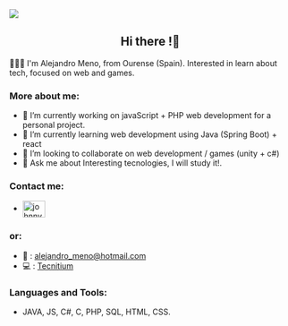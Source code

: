 
<img src="https://res.cloudinary.com/practicaldev/image/fetch/s--enVmT-G4--/c_imagga_scale,f_auto,fl_progressive,h_420,q_auto,w_1000/https://dev-to-uploads.s3.amazonaws.com/uploads/articles/7j8s2h4erdejm82dyyn7.png" heigth="200px">

<div><h2 align="center">Hi there !👋</h2></div>

🧑🏽‍💻 I'm Alejandro Meno, from Ourense (Spain). Interested in learn about tech, focused on web and games.

<h3>More about me:</h3>

- 🔭 I’m currently working on javaScript + PHP web development for a personal project.
- 🌱 I’m currently learning web development using Java (Spring Boot) + react
- 👯 I’m looking to collaborate on web development / games (unity + c#)
- 💬 Ask me about Interesting tecnologies, I will study it!.

<h3>Contact me:</h3>

- <a href="https://www.linkedin.com/in/alejandromeno" target="blank"><img align="center" src="https://raw.githubusercontent.com/rahuldkjain/github-profile-readme-generator/master/src/images/icons/Social/linked-in-alt.svg" alt="johnnycano" height="30" width="40" /></a>

<h3>or:</h3>

- 📩 : alejandro_meno@hotmail.com
- 💻 : <a href="https://www.tecnitium.com" target="_blank">Tecnitium</a>


<h3>Languages and Tools:</h3>

- JAVA, JS, C#, C, PHP, SQL, HTML, CSS.


